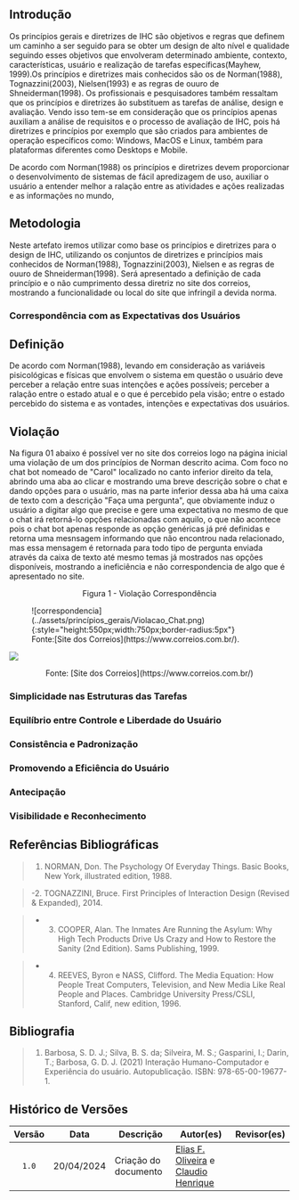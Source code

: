 ## Introdução

Os princípios gerais e diretrizes de IHC são objetivos e regras que definem um caminho a ser seguido para se obter um design de alto nível e qualidade seguindo esses objetivos que envolveram  determinado ambiente, contexto, características, usuário e realização de tarefas específicas(Mayhew, 1999).Os princípios e diretrizes mais conhecidos são os de Norman(1988), Tognazzini(2003), Nielsen(1993) e as regras de ouuro de Shneiderman(1998). Os profissionais e pesquisadores também ressaltam que os princípios e diretrizes  ão substituem as tarefas de  análise, design e avaliação. Vendo isso tem-se em consideração que os princípios apenas auxiliam a análise de requisitos e o processo de avaliação de IHC, pois há diretrizes e princípios por exemplo que são criados para ambientes de operação específicos como: Windows, MacOS e Linux, também para plataformas diferentes como Desktops e Mobile. 


De acordo com Norman(1988) os princípios e diretrizes devem proporcionar o desenvolvimento de sistemas de fácil apredizagem de uso, auxiliar o usuário a entender melhor a ralação entre as atividades e ações realizadas e as informações no mundo,

## Metodologia

Neste artefato iremos utilizar como base os princípios e diretrizes para o design de IHC, utilizando os conjuntos de diretrizes e princípios mais conhecidos de Norman(1988), Tognazzini(2003), Nielsen e as regras de ouuro de Shneiderman(1998). Será apresentado a definição de cada princípio e o não cumprimento dessa diretriz no site dos correios, mostrando a funcionalidade ou local do site que infringil a devida norma.

### Correspondência com as Expectativas dos Usuários

## Definição

De acordo com Norman(1988), levando em consideração as variáveis pisicológicas e físicas que envolvem o sistema em questão o usuário deve perceber a relação entre suas intenções e ações possíveis; perceber a ralação entre o estado atual e o que é percebido pela visão; entre o estado percebido do sistema e as vontades, intenções e expectativas dos usuários.

## Violação

Na figura 01 abaixo é possível ver no site dos correios logo na página inicial uma violação de um dos princípios de Norman descrito acima. Com foco no chat bot nomeado de "Carol" localizado no canto inferior direito da tela, abrindo uma aba ao clicar e mostrando uma breve descrição sobre o chat e dando opções para o usuário, mas na parte inferior dessa aba há uma caixa de texto com a descrição "Faça uma pergunta", que obviamente induz o usuário a digitar algo que precise e gere uma expectativa no mesmo de que o chat irá retorná-lo opções relacionadas com aquilo, o que não acontece pois o chat bot apenas responde as opção genéricas já pré definidas e retorna uma mesnsagem informando que não encontrou nada relacionado, mas essa mensagem é retornada para todo tipo de pergunta enviada através da caixa de texto até mesmo temas já mostrados nas opções disponíveis, mostrando a ineficiência e não correspondencia de algo que é apresentado no site.

<p style="text-align: center">Figura 1 - Violação Correspondência</p>

<!-- 1ª opção -->
<figure markdown>![correspondencia](../assets/princípios_gerais/Violacao_Chat.png){:style="height:550px;width:750px;border-radius:5px"}<figcaption>Fonte:[Site dos Correios](https://www.correios.com.br/).</figcaption></figure>

<!-- 2ª Opção -->
[![](../assets/princípios_gerais/Violacao_Chat.png)](../assets/princípios_gerais/Violacao_Chat.png)
<center>
Fonte: [Site dos Correios](https://www.correios.com.br/)
</center>

### Simplicidade nas Estruturas das Tarefas

### Equilíbrio entre Controle e Liberdade do Usuário

### Consistência e Padronização

### Promovendo a Eficiência do Usuário

### Antecipação

### Visibilidade e Reconhecimento

## Referências Bibliográficas

> 1. NORMAN, Don. The Psychology Of Everyday Things. Basic Books, New York, illustrated edition, 1988.

>-2. TOGNAZZINI, Bruce. First Principles of Interaction Design (Revised & Expanded), 2014.

>- 3. COOPER, Alan. The Inmates Are Running the Asylum: Why High Tech Products Drive Us Crazy and How to Restore the Sanity (2nd Edition). Sams Publishing, 1999.

>- 4. REEVES, Byron e NASS, Clifford. The Media Equation: How People Treat Computers, Television, and New Media Like Real People and Places. Cambridge University Press/CSLI, Stanford, Calif, new edition, 1996.



## Bibliografia

> 1. Barbosa, S. D. J.; Silva, B. S. da; Silveira, M. S.; Gasparini, I.; Darin, T.; Barbosa, G. D. J. (2021) Interação Humano-Computador e Experiência do usuário. Autopublicação. ISBN: 978-65-00-19677-1. 

## Histórico de Versões

| Versão | Data | Descrição | Autor(es) | Revisor(es) |
| :----: | :--: | --------- | ----------- | ------ |
| `1.0`  | 20/04/2024 | Criação do documento | [Elias F. Oliveira](https://github.com/EliasOliver21) e [Claudio Henrique](https://github.com/claudiohsc)| |